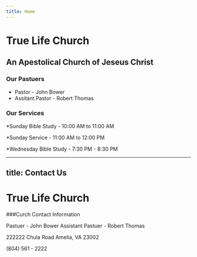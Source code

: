 ```yaml
---
title: Home
---
```


# True Life Church
## An Apestolical Church of Jeseus Christ


### Our Pastuers 

* Pastor - John Bower 
* Assitant Pastor - Robert Thomas  


### Our Services 

*Sunday Bible Study - 10:00 AM to 11:00 AM

*Sunday Service - 11:00 AM to 12:00 PM

*Wednesday Bible Study - 7:30 PM - 8:30 PM  

---
title: Contact Us
---
# True Life Church

###Curch Contact Information
        
Pastuer - John Bower              Assistant Pastuer - Robert Thomas

222222 Chula Road
Amelia, VA 23002

(804) 561 - 2222
 
